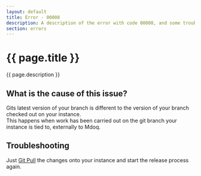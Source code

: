 ```yaml
---
layout: default
title: Error - 00008
description: A description of the error with code 00008, and some trouble shooting steps.
section: errors
---
```


# {{ page.title }}
{{ page.description }}

## What is the cause of this issue?
Gits latest version of your branch is different to the version of your branch checked out on your instance.  
This happens when work has been carried out on the git branch your instance is tied to, externally to Mdoq. 

## Troubleshooting
Just [Git Pull](/documentation/instance/github.html#git-pull) the changes onto your instance and start the release process again.
